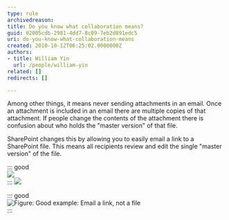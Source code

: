 ```yaml
---
type: rule
archivedreason: 
title: Do you know what collaboration means?
guid: 02005cdb-2981-4dd7-8c09-7eb2d891edc5
uri: do-you-know-what-collaboration-means
created: 2010-10-12T06:25:02.0000000Z
authors:
- title: William Yin
  url: /people/william-yin
related: []
redirects: []

---
```


Among other things, it means never sending attachments in an email. Once an attachment is included in an email there are multiple copies of that attachment. If people change the contents of the attachment there is confusion about who holds the "master version" of that file. 

<!--endintro-->
 SharePoint changes this by allowing you to easily email a link to a SharePoint file. This means all recipients review and edit the single "master version" of the file. 

::: good  
![](share-link1.jpg)  
:::
 ![](share-link2.jpg) 

::: good  
![Figure: Good example: Email a link, not a file](share-link2.jpg)  
:::
